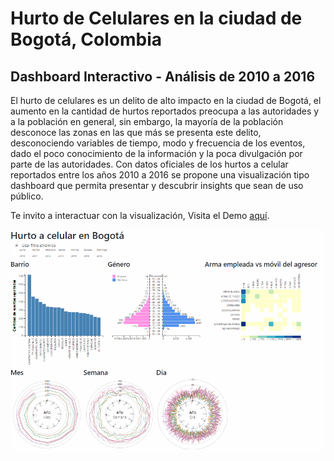 # Hurto de Celulares en la ciudad de Bogotá, Colombia
## Dashboard Interactivo - Análisis de 2010 a 2016

El hurto de celulares es un delito de alto impacto en la ciudad de Bogotá, el aumento en la cantidad de hurtos reportados
preocupa a las autoridades y a la población en general, sin embargo, la mayoría de la población desconoce las zonas en las que
más se presenta este delito, desconociendo variables de tiempo, modo y frecuencia de los eventos, dado el poco conocimiento de la
información y la poca divulgación por parte de las autoridades. Con datos oficiales de los hurtos a celular reportados entre los años
2010 a 2016 se propone una visualización tipo dashboard que permita presentar y descubrir insights que sean de uso público.

Te invito a interactuar con la visualización, Visita el Demo [aquí](https://jairoruizsaenz.github.io/dashboard-hurto-celulares/).

[!["gif de la aplicación real"](img/Animación.gif)](https://jairoruizsaenz.github.io/dashboard-hurto-celulares/)
